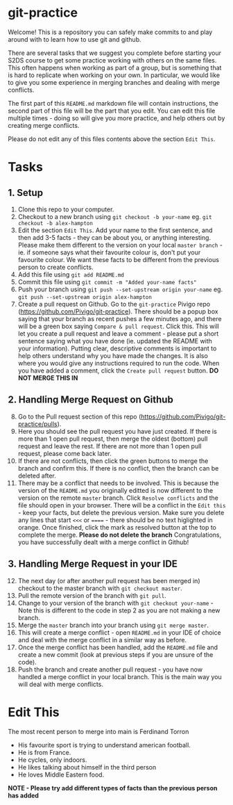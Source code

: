 # git-practice

Welcome! This is a repository you can safely make commits to and play around with to learn how to
use git and github.

There are several tasks that we suggest you complete before starting your S2DS course to get some
practice working with others on the same files. This often happens when working as part of a group,
but is something that is hard to replicate when working on your own. In particular, we would like to
give you some experience in merging branches and dealing with merge conflicts.

The first part of this `README.md` markdown file will contain instructions, the second part of this
file will be the part that you edit. You can edit this file multiple times - doing so will give you more
practice, and help others out by creating merge conflicts.

Please do not edit any of this files contents above the section `Edit This`.

# Tasks

## 1. Setup

1. Clone this repo to your computer.
2. Checkout to a new branch using `git checkout -b your-name` eg. `git checkout -b alex-hampton`
3. Edit the section `Edit This`. Add your name to the first sentence, and then add 3-5 facts  - they can
be about you, or anything interesting. Please make them different to the version on your local
`master branch` - ie. if someone says what their favourite colour is, don't put your favourite colour.
We want these facts to be different from the previous person to create conflicts.
4. Add this file using `git add README.md`
5. Commit this file using `git commit -m "Added your-name facts"`
6. Push your branch using `git push --set-upstream origin your-name` eg. `git push --set-upstream origin alex-hampton`
7. Create a pull request on Github. Go to the `git-practice` Pivigo repo (https://github.com/Pivigo/git-practice). There should be a popup box saying that your branch as recent pushes a few minutes ago, and there will be a green box saying `Compare & pull request`. Click this. This will let you create a pull request and leave a comment - please put a short sentence saying what you have done (ie. updated the README with your information). Putting clear, descriptive comments is important to help others understand why you have made the changes. It is also where you would give any instructions required to run the code. When you have added a comment, click the `Create pull request` button. **DO NOT MERGE THIS IN**

## 2. Handling Merge Request on Github

8. Go to the Pull request section of this repo (https://github.com/Pivigo/git-practice/pulls).
9. Here you should see the pull request you have just created. If there is more than 1 open pull request, then merge the oldest (bottom) pull request and leave the rest. If there are not more than 1 open pull request, please come back later. 
10. If there are not conflicts, then click the green buttons to merge the branch and confirm this. If there is no conflict, then the branch can be deleted after. 
11. There may be a conflict that needs to be involved. This is because the version of the `README.md` you originally editted is now different to the version on the remote `master` branch. Click `Resolve conflicts` and the file should open in your browser. There will be a conflict in the `Edit this` - keep your facts, but delete the previous version. Make sure you delete any lines that start `<<<` or `====` - there should be no text higlighted in orange. Once finished, click the mark as resolved button at the top to complete the merge. **Please do not delete the branch** Congratulations, you have successfully dealt with a merge conflict in Github!

## 3. Handling Merge Request in your IDE

12. The next day (or after another pull request has been merged in) checkout to the master branch with `git checkout master`.
13. Pull the remote version of the branch with `git pull`.
14. Change to your version of the branch with `git checkout your-name`  - Note this is different to the code in step 2 as you are not making a new branch.
15. Merge the `master` branch into your branch using `git merge master`.
16. This will create a merge conflict - open `README.md` in your IDE of choice and deal with the merge conflict in a similar way as before.
17. Once the merge conflict has been handled, add the `README.md` file and create a new commit (look at previous steps if you are unsure of the code).
18. Push the branch and create another pull request - you have now handled a merge conflict in your local branch. This is the main way you will deal with merge conflicts.

# Edit This

The most recent person to merge into main is Ferdinand Torron 

* His favourite sport is trying to understand american football.
* He is from France.
* He cycles, only indoors.
* He likes talking about himself in the third person 
* He loves Middle Eastern food.

**NOTE - Please try add different types of facts than the previous person has added**
